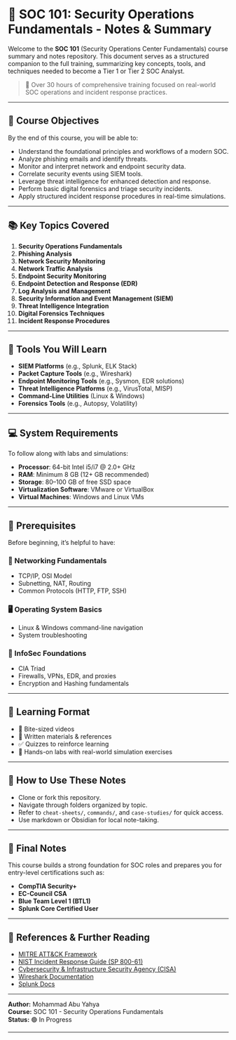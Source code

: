 # 📘 SOC 101: Security Operations Fundamentals - Notes & Summary

Welcome to the **SOC 101** (Security Operations Center Fundamentals) course summary and notes repository. This document serves as a structured companion to the full training, summarizing key concepts, tools, and techniques needed to become a Tier 1 or Tier 2 SOC Analyst.

> 🧠 Over 30 hours of comprehensive training focused on real-world SOC operations and incident response practices.

---

## 🎯 Course Objectives

By the end of this course, you will be able to:

- Understand the foundational principles and workflows of a modern SOC.
- Analyze phishing emails and identify threats.
- Monitor and interpret network and endpoint security data.
- Correlate security events using SIEM tools.
- Leverage threat intelligence for enhanced detection and response.
- Perform basic digital forensics and triage security incidents.
- Apply structured incident response procedures in real-time simulations.

---

## 📚 Key Topics Covered

1. **Security Operations Fundamentals**
2. **Phishing Analysis**
3. **Network Security Monitoring**
4. **Network Traffic Analysis**
5. **Endpoint Security Monitoring**
6. **Endpoint Detection and Response (EDR)**
7. **Log Analysis and Management**
8. **Security Information and Event Management (SIEM)**
9. **Threat Intelligence Integration**
10. **Digital Forensics Techniques**
11. **Incident Response Procedures**

---

## 🧰 Tools You Will Learn

- **SIEM Platforms** (e.g., Splunk, ELK Stack)
- **Packet Capture Tools** (e.g., Wireshark)
- **Endpoint Monitoring Tools** (e.g., Sysmon, EDR solutions)
- **Threat Intelligence Platforms** (e.g., VirusTotal, MISP)
- **Command-Line Utilities** (Linux & Windows)
- **Forensics Tools** (e.g., Autopsy, Volatility)

---

## 💻 System Requirements

To follow along with labs and simulations:

- **Processor**: 64-bit Intel i5/i7 @ 2.0+ GHz
- **RAM**: Minimum 8 GB (12+ GB recommended)
- **Storage**: 80–100 GB of free SSD space
- **Virtualization Software**: VMware or VirtualBox
- **Virtual Machines**: Windows and Linux VMs

---

## 📎 Prerequisites

Before beginning, it’s helpful to have:

### 🔗 Networking Fundamentals
- TCP/IP, OSI Model
- Subnetting, NAT, Routing
- Common Protocols (HTTP, FTP, SSH)

### 🖥 Operating System Basics
- Linux & Windows command-line navigation
- System troubleshooting

### 🔐 InfoSec Foundations
- CIA Triad
- Firewalls, VPNs, EDR, and proxies
- Encryption and Hashing fundamentals

---

## 🧪 Learning Format

- 🎥 Bite-sized videos
- 📄 Written materials & references
- ✅ Quizzes to reinforce learning
- 🧩 Hands-on labs with real-world simulation exercises

---

## 📝 How to Use These Notes

- Clone or fork this repository.
- Navigate through folders organized by topic.
- Refer to `cheat-sheets/`, `commands/`, and `case-studies/` for quick access.
- Use markdown or Obsidian for local note-taking.

---

## 📌 Final Notes

This course builds a strong foundation for SOC roles and prepares you for entry-level certifications such as:

- **CompTIA Security+**
- **EC-Council CSA**
- **Blue Team Level 1 (BTL1)**
- **Splunk Core Certified User**

---

## 🔗 References & Further Reading

- [MITRE ATT&CK Framework](https://attack.mitre.org/)
- [NIST Incident Response Guide (SP 800-61)](https://csrc.nist.gov/publications/detail/sp/800-61/rev-2/final)
- [Cybersecurity & Infrastructure Security Agency (CISA)](https://www.cisa.gov/)
- [Wireshark Documentation](https://www.wireshark.org/docs/)
- [Splunk Docs](https://docs.splunk.com/)

---

**Author:** Mohammad Abu Yahya  
**Course:** SOC 101 - Security Operations Fundamentals  
**Status:** 🟢 In Progress

---
